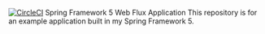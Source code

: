 [![CircleCI](https://circleci.com/gh/fascistcoder/Spring-Web-Flux/tree/master.svg?style=svg)](https://circleci.com/gh/fascistcoder/Spring-Web-Flux/tree/master)
Spring Framework 5 Web Flux Application
This repository is for an example application built in my Spring Framework 5.